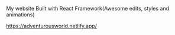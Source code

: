 My website Built with React Framework(Awesome edits, styles and animations)

https://adventurousworld.netlify.app/
